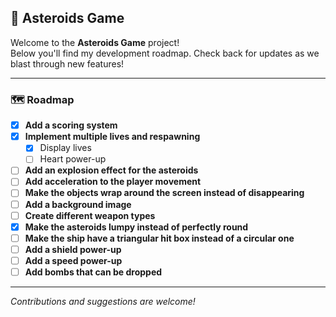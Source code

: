 ## 🚀 Asteroids Game

Welcome to the **Asteroids Game** project!  
Below you'll find my development roadmap. Check back for updates as we blast through new features!

---

### 🗺️ Roadmap

- [x] **Add a scoring system**  
- [x] **Implement multiple lives and respawning**  
    - [x] Display lives  
    - [ ] Heart power-up  
- [ ] **Add an explosion effect for the asteroids**  
- [ ] **Add acceleration to the player movement**  
- [ ] **Make the objects wrap around the screen instead of disappearing**  
- [ ] **Add a background image**  
- [ ] **Create different weapon types**  
- [x] **Make the asteroids lumpy instead of perfectly round**  
- [ ] **Make the ship have a triangular hit box instead of a circular one**  
- [ ] **Add a shield power-up**  
- [ ] **Add a speed power-up**  
- [ ] **Add bombs that can be dropped**  

---

_Contributions and suggestions are welcome!_